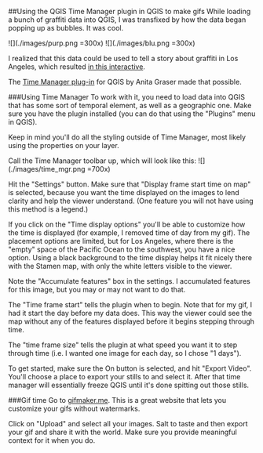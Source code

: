 ##Using the QGIS Time Manager plugin in QGIS to make gifs
While loading a bunch of graffiti data into QGIS, I was transfixed by how the data began popping up as bubbles. It was cool.

![](./images/purp.png =300x)
![](./images/blu.png =300x)

I realized that this data could be used to tell a story about graffiti in Los Angeles, which resulted [in this interactive](http://projects.scpr.org/maps/graffiti-map/).

The [Time Manager plug-in](http://anitagraser.com/projects/time-manager/) for QGIS by Anita Graser made that possible.


###Using Time Manager
To work with it, you need to load data into QGIS that has some sort of temporal element, as well as a geographic one. Make sure you have the plugin installed (you can do that using the "Plugins" menu in QGIS). 

Keep in mind you'll do all the styling outside of Time Manager, most likely using the properties on your layer.

Call the Time Manager toolbar up, which will look like this:
![](./images/time_mgr.png =700x)

Hit the "Settings" button. Make sure that "Display frame start time on map" is selected, because you want the time displayed on the images to lend clarity and help the viewer understand. (One feature you will not have using this method is a legend.)

If you click on the "Time display options" you'll be able to customize how the time is displayed (for example, I removed time of day from my gif). The placement options are limited, but for Los Angeles, where there is the "empty" space of the Pacific Ocean to the southwest, you have a nice option. Using a black background to the time display helps it fit nicely there with the Stamen map, with only the white letters visible to the viewer.

Note the "Accumulate features" box in the settings. I accumulated features for this image, but you may or may not want to do that.

The "Time frame start" tells the plugin when to begin. Note that for my gif, I had it start the day before my data does. This way the viewer could see the map without any of the features displayed before it begins stepping through time.

The "time frame size" tells the plugin at what speed you want it to step through time (i.e. I wanted one image for each day, so I chose "1 days").

To get started, make sure the On button is selected, and hit "Export Video". You'll choose a place to export your stills to and select it. After that time manager will essentially freeze QGIS until it's done spitting out those stills.

###Gif time
Go to [gifmaker.me](http://gifmaker.me/). This is a great website that lets you customize your gifs without watermarks.

Click on "Upload" and select all your images. Salt to taste and then export your gif and share it with the world. Make sure you provide meaningful context for it when you do.